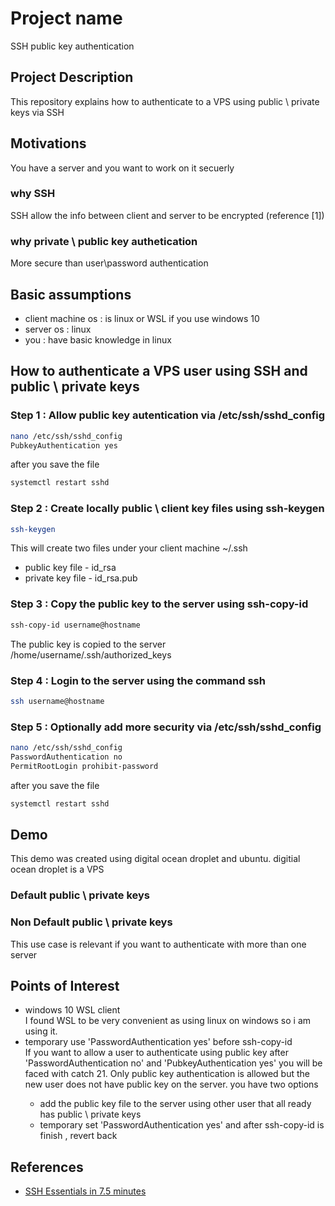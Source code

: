 <h1>Project name</h1>
SSH public key authentication

<h2>Project Description</h2>
This repository explains how to authenticate to a VPS using public \ private keys via SSH

<h2>Motivations</h2>
You have a server and you want to work on it secuerly

<h3>why SSH</h3>
SSH allow the info between client and server to be encrypted (reference [1])

<h3>why private \ public key authetication</h3>
More secure than user\password authentication

<h2>Basic assumptions</h2>
<ul>
<li>client machine os : is linux or WSL if you use windows 10</li>
<li>server os : linux</li>
<li>you : have basic knowledge in linux</li>
</ul>

<h2>How to authenticate a VPS user using SSH and public \ private keys</h2>

<h3>Step 1 : Allow public key autentication via /etc/ssh/sshd_config</h3>

```bash
nano /etc/ssh/sshd_config
PubkeyAuthentication yes 
```

after you save the file 

```bash
systemctl restart sshd
```



<h3>Step 2 : Create locally public \ client key files using ssh-keygen</h3>

```bash
ssh-keygen
```

This will create two files under your client machine  ~/.ssh 
<ul>
<li>public key file - id_rsa</li>
<li>private key file - id_rsa.pub</li>
</ul>

<h3>Step 3 : Copy the public key to the server using ssh-copy-id</h3>

```bash
ssh-copy-id username@hostname
```

The public key is copied to the server  /home/username/.ssh/authorized_keys

<h3>Step 4 : Login to the server using the command ssh</h3>

```bash
ssh username@hostname
```


<h3>Step 5 : Optionally add more security via /etc/ssh/sshd_config</h3>

```bash
nano /etc/ssh/sshd_config
PasswordAuthentication no 
PermitRootLogin prohibit-password
```

after you save the file 

```bash
systemctl restart sshd
```


<h2>Demo</h2>
This demo was created using digital ocean droplet and ubuntu. digitial ocean droplet is a VPS

<h3>Default public \ private keys</h3>

<h3>Non Default public \ private keys</h3>
This use case is relevant if you want to authenticate with more than one server


<h2>Points of Interest</h2>
<ul>
    <li>windows 10 WSL client</li>
    I found WSL to be very convenient as using linux on windows so i am using it.
    <li>temporary use 'PasswordAuthentication yes' before ssh-copy-id </li>
    If you want to allow a user to authenticate using public key after  'PasswordAuthentication no' and 'PubkeyAuthentication yes' you will be faced with catch 21. Only public key authentication is allowed but the new user does not have public key on the server. you have two options
    <ul>
    <li>add the public key file to the server using other user that all ready has public \ private keys</li>
    <li>temporary set 'PasswordAuthentication yes' and after ssh-copy-id is finish , revert back</li>
    </ul>
</ul>

<h2>References</h2>
<ul>
    <li><a href='https://www.youtube.com/watch?v=R48-UaZ4q1k'> SSH Essentials in 7.5 minutes </a></li>
</ul>

